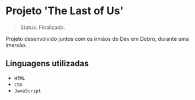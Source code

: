 # Projeto 'The Last of Us'

>Status: Finalizado.

Projeto desenvolvido juntos com os irmãos do Dev em Dobro, durante uma imersão.

## Linguagens utilizadas

- ``HTML``
- ``CSS``
- ``JavaScript``
